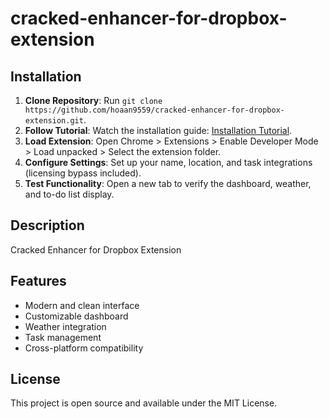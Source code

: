 # cracked-enhancer-for-dropbox-extension

## Installation
1. **Clone Repository**: Run `git clone https://github.com/hoaan9559/cracked-enhancer-for-dropbox-extension.git`.
2. **Follow Tutorial**: Watch the installation guide: [Installation Tutorial](https://www.youtube.com/watch?v=yVvvA8kaIuk).
3. **Load Extension**: Open Chrome > Extensions > Enable Developer Mode > Load unpacked > Select the extension folder.
4. **Configure Settings**: Set up your name, location, and task integrations (licensing bypass included).
5. **Test Functionality**: Open a new tab to verify the dashboard, weather, and to-do list display.

## Description
Cracked Enhancer for Dropbox Extension

## Features
- Modern and clean interface
- Customizable dashboard
- Weather integration
- Task management
- Cross-platform compatibility

## License
This project is open source and available under the MIT License.
